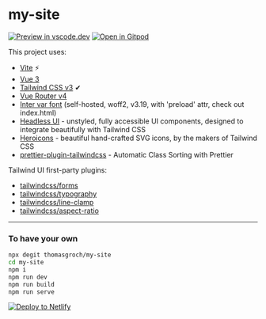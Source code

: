 # my-site

[![Preview in vscode.dev](https://img.shields.io/static/v1?logo=visualstudiocode&label=&message=Open%20in%20Visual%20Studio%20Code&labelColor=2c2c32&color=007acc&logoColor=007acc)](https://open.vscode.dev/thomasgroch/my-site)
[![Open in Gitpod](https://gitpod.io/button/open-in-gitpod.svg)](https://gitpod.io/#https://github.com/thomasgroch/my-site/)

This project uses:

- [Vite](https://vitejs.dev/guide/) ⚡
- [Vue 3](https://staging.vuejs.org/guide/introduction.html)
- [Tailwind CSS v3](https://tailwindcss.com/docs/configuration) ✔
- [Vue Router v4](https://github.com/vuejs/vue-router-next)
- [Inter var font](https://github.com/rsms/inter) (self-hosted, woff2, v3.19, with 'preload' attr, check out index.html)
- [Headless UI](https://headlessui.dev/vue/menu) - unstyled, fully accessible UI components, designed to integrate beautifully with Tailwind CSS
- [Heroicons](https://github.com/tailwindlabs/heroicons#vue) - beautiful hand-crafted SVG icons,
by the makers of Tailwind CSS
- [prettier-plugin-tailwindcss](https://tailwindcss.com/blog/automatic-class-sorting-with-prettier) - Automatic Class Sorting with Prettier

Tailwind UI first-party plugins:

- [tailwindcss/forms](https://github.com/tailwindlabs/tailwindcss-forms)
- [tailwindcss/typography](https://tailwindcss.com/docs/typography-plugin)
- [tailwindcss/line-clamp](https://github.com/tailwindlabs/tailwindcss-line-clamp)
- [tailwindcss/aspect-ratio](https://github.com/tailwindlabs/tailwindcss-aspect-ratio)

---

### To have your own

```sh
npx degit thomasgroch/my-site
cd my-site
npm i
npm run dev
npm run build
npm run serve
```

[![Deploy to Netlify](https://www.netlify.com/img/deploy/button.svg)](https://app.netlify.com/start/deploy?repository=https://github.com/thomasgroch/my-site)
